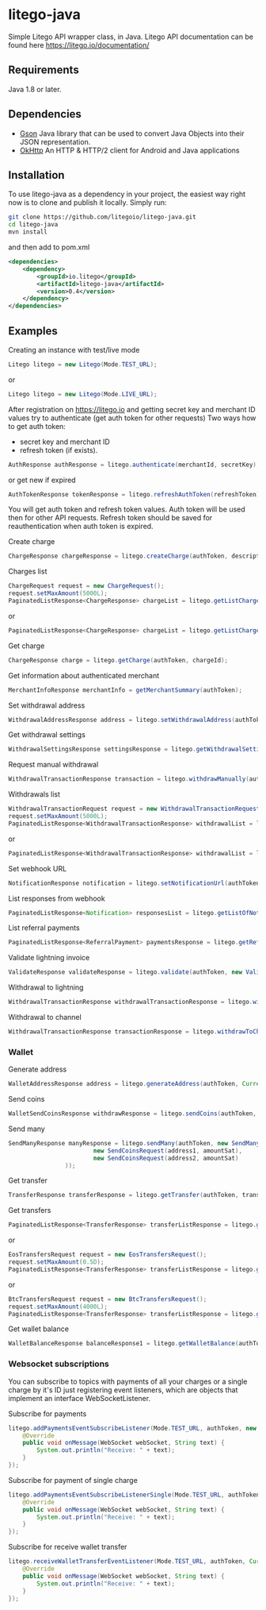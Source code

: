 # litego-java

Simple Litego API wrapper class, in Java.
Litego API documentation can be found here https://litego.io/documentation/

## Requirements

Java 1.8 or later.

## Dependencies

- [Gson](https://sites.google.com/site/gson/gson-user-guide) Java library that can be used to convert Java Objects into their JSON representation.
- [OkHttp](http://square.github.io/okhttp/) An HTTP & HTTP/2 client for Android and Java applications

## Installation    

To use litego-java as a dependency in your project, the easiest way right now is to clone and publish it locally. Simply run:

```bash
git clone https://github.com/litegoio/litego-java.git
cd litego-java
mvn install
```
and then add to pom.xml

```xml
<dependencies>
    <dependency>
        <groupId>io.litego</groupId>
        <artifactId>litego-java</artifactId>
        <version>0.4</version>
    </dependency>
</dependencies>
```

## Examples

Creating an instance with test/live mode
```java
Litego litego = new Litego(Mode.TEST_URL);
```
or
```java
Litego litego = new Litego(Mode.LIVE_URL);
```
After registration on https://litego.io and getting secret key and merchant ID values try to authenticate (get auth token for other requests)
Two ways how to get auth token:
- secret key and merchant ID
- refresh token (if exists). 

```java
AuthResponse authResponse = litego.authenticate(merchantId, secretKey);
```        
or get new if expired
```java
AuthTokenResponse tokenResponse = litego.refreshAuthToken(refreshToken);
```
You will get auth token and refresh token values. Auth token will be used then for other API requests. Refresh token should be saved for reauthentication when auth token is expired.

Create charge
```java
ChargeResponse chargeResponse = litego.createCharge(authToken, description, amount_satoshi)
```

Charges list 
```java
ChargeRequest request = new ChargeRequest();
request.setMaxAmount(5000L);
PaginatedListResponse<ChargeResponse> chargeList = litego.getListCharges(authToken, request);
```
or
```java
PaginatedListResponse<ChargeResponse> chargeList = litego.getListCharges(authToken);
```

Get charge
```java
ChargeResponse charge = litego.getCharge(authToken, chargeId);
```

Get information about authenticated merchant
```java
MerchantInfoResponse merchantInfo = getMerchantSummary(authToken);
```

Set withdrawal address
```java
WithdrawalAddressResponse address = litego.setWithdrawalAddress(authToken, someAddress, Withdrawals.REGULAR_ADDRESS_TYPE);
```

Get withdrawal settings
```java
WithdrawalSettingsResponse settingsResponse = litego.getWithdrawalSettings(authToken);
```

Request manual withdrawal
```java
WithdrawalTransactionResponse transaction = litego.withdrawManually(authToken);
```

Withdrawals list
```java
WithdrawalTransactionRequest request = new WithdrawalTransactionRequest();
request.setMaxAmount(5000L);
PaginatedListResponse<WithdrawalTransactionResponse> withdrawalList = litego.getListWithdrawals(authToken, request);
```

or

```java
PaginatedListResponse<WithdrawalTransactionResponse> withdrawalList = litego.getListWithdrawals(authToken);
```

Set webhook URL
```java
NotificationResponse notification = litego.setNotificationUrl(authToken, "http://litego.io");
```

List responses from webhook
```java
PaginatedListResponse<Notification> responsesList = litego.getListOfNotificationResponses(authToken);
```

List referral payments
```java
PaginatedListResponse<ReferralPayment> paymentsResponse = litego.getReferralPayments(authToken, page, pageSize);
```

Validate lightning invoice
```java
ValidateResponse validateResponse = litego.validate(authToken, new ValidateRequest(someInvoice, amountSat));
```

Withdrawal to lightning
```java
WithdrawalTransactionResponse withdrawalTransactionResponse = litego.withdrawToLightning(someInvoice, amountSat, authToken);
```

Withdrawal to channel
```java
WithdrawalTransactionResponse transactionResponse = litego.withdrawToChannel("03b882dcd309adaf4d66d1aadfbc6e85764bd65c6bdaf03689c55f1abd13f53fc5@nodetestnet.litego.io:9735", amountSat, authToken);
```

### Wallet

Generate address
```java
WalletAddressResponse address = litego.generateAddress(authToken, Currency.BTC);
```

Send coins
```java
WalletSendCoinsResponse withdrawResponse = litego.sendCoins(authToken, new SendCoinsRequest(accountToSend, amountEosDouble, someMemo, Currency.EOS));
```

Send many
```java
SendManyResponse manyResponse = litego.sendMany(authToken, new SendManyRequest(comment, Currency.BTC,
                        new SendCoinsRequest(address1, amountSat),
                        new SendCoinsRequest(address2, amountSat)
                ));
```

Get transfer
```java
TransferResponse transferResponse = litego.getTransfer(authToken, transferId, Currency.EOS);
```

Get transfers
```java
PaginatedListResponse<TransferResponse> transferListResponse = litego.getTransfers(authToken, Currency.EOS);
```

or

```java
EosTransfersRequest request = new EosTransfersRequest();
request.setMaxAmount(0.5D);
PaginatedListResponse<TransferResponse> transferListResponse = litego.getTransfers(authToken, request);
```
or 

```java
BtcTransfersRequest request = new BtcTransfersRequest();
request.setMaxAmount(4000L);
PaginatedListResponse<TransferResponse> transferListResponse = litego.getTransfers(authToken, request);
```

Get wallet balance
```java
WalletBalanceResponse balanceResponse1 = litego.getWalletBalance(authToken, Currency.EOS);
```

### Websocket subscriptions

You can subscribe to topics with payments of all your charges or a single charge by it's ID
just registering event listeners, which are objects that implement 
an interface WebSocketListener.

Subscribe for payments
```java
litego.addPaymentsEventSubscribeListener(Mode.TEST_URL, authToken, new WebSocketListener() {
    @Override
    public void onMessage(WebSocket webSocket, String text) {
        System.out.println("Receive: " + text);
    }
});
```

Subscribe for payment of single charge
```java
litego.addPaymentsEventSubscribeListenerSingle(Mode.TEST_URL, authToken, "2f551fc0-1faa-11e9-90e2-df42b3b425c0", new WebSocketListener() {
    @Override
    public void onMessage(WebSocket webSocket, String text) {
        System.out.println("Receive: " + text);
    }
});
```

Subscribe for receive wallet transfer
```java
litego.receiveWalletTransferEventListener(Mode.TEST_URL, authToken, Currency.BTC, new WebSocketListener() {
    @Override
    public void onMessage(WebSocket webSocket, String text) {
        System.out.println("Receive: " + text);
    }
});
```
